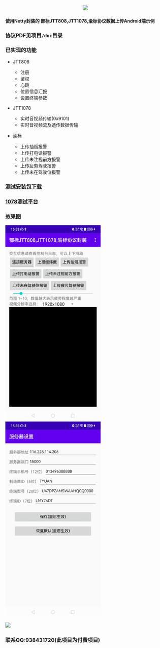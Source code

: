 
<p align=center><img src="https://github.com/azhon/JTTProtocol/blob/master/img/logo.png" /></p>

#### 使用Netty封装的 部标JTT808,JTT1078,渝标协议数据上传Android端示例

### 协议PDF见项目`/doc`目录

### 已实现的功能

- JTT808 

  - 注册
  - 鉴权
  - 心跳
  - 位置信息汇报
  - 设置终端参数

- JTT1078 

  - 实时音视频传输(0x9101)
  - 实时音视频流及透传数据传输

- 渝标 

  - 上传抽烟报警
  - 上传打电话报警
  - 上传未注视前方报警
  - 上传疲劳驾驶报警
  - 上传未在驾驶位报警 

### [测试安装包下载](https://github.com/azhon/JTTProtocol/releases)

### [1078测试平台](https://lib.cvtsp.com/video/CVNetVideoJs/test/tstrtvs.html)

### 效果图

<img
src="https://github.com/azhon/JTTProtocol/blob/master/img/screencap.jpg"
width="300">&nbsp;<img
src="https://github.com/azhon/JTTProtocol/blob/master/img/screencap1.jpg"
width="300">

<img src="https://github.com/azhon/JTTProtocol/blob/master/img/log.png">

### 联系QQ:938431720(此项目为付费项目)
